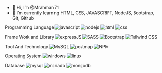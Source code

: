 - 👋 Hi, I’m @Mrahmani71
- 🌱 I’m currently learning HTML, CSS, JAVASCRIPT, NodeJS, Bootstrap, Git, Github


Programming Language
![javascript](https://img.shields.io/badge/JavaScript-323330?style=for-the-badge&logo=javascript&logoColor=F7DF1E)
![nodejs](https://img.shields.io/badge/Node.js-339933?style=for-the-badge&logo=nodedotjs&logoColor=white)
![html](https://img.shields.io/badge/HTML5-E34F26?style=for-the-badge&logo=html5&logoColor=white)
![css](https://img.shields.io/badge/CSS3-1572B6?style=for-the-badge&logo=css3&logoColor=white)

Frame Work and Library
![expressJS](https://img.shields.io/badge/Express.js-000000?style=for-the-badge&logo=express&logoColor=white)
![SASS](https://img.shields.io/badge/Sass-CC6699?style=for-the-badge&logo=sass&logoColor=white)
![Bootstrap](https://img.shields.io/badge/Bootstrap-563D7C?style=for-the-badge&logo=bootstrap&logoColor=white)
![Tailwind CSS](https://img.shields.io/badge/Tailwind_CSS-38B2AC?style=for-the-badge&logo=tailwind-css&logoColor=white)

Tool And Technology
![MySQL](https://img.shields.io/badge/GitHub-000000?style=for-the-badge&logo=GitHub&logoColor=white)
![postmap](https://img.shields.io/badge/Postman-FF6C37?style=for-the-badge&logo=Postman&logoColor=white)
![NPM](https://img.shields.io/badge/npm-CB3837?style=for-the-badge&logo=npm&logoColor=white)

Operating System
![windows](https://img.shields.io/badge/Windows-0078D6?style=for-the-badge&logo=windows&logoColor=white`)
![linux](https://img.shields.io/badge/Linux-FCC624?style=for-the-badge&logo=linux&logoColor=black)

Database
![mysql](https://img.shields.io/badge/MySQL-005C84?style=for-the-badge&logo=mysql&logoColor=white)
![mariadb](https://img.shields.io/badge/MariaDB-003545?style=for-the-badge&logo=mariadb&logoColor=white)
![mongodb](https://img.shields.io/badge/MongoDB-4EA94B?style=for-the-badge&logo=mongodb&logoColor=white)
